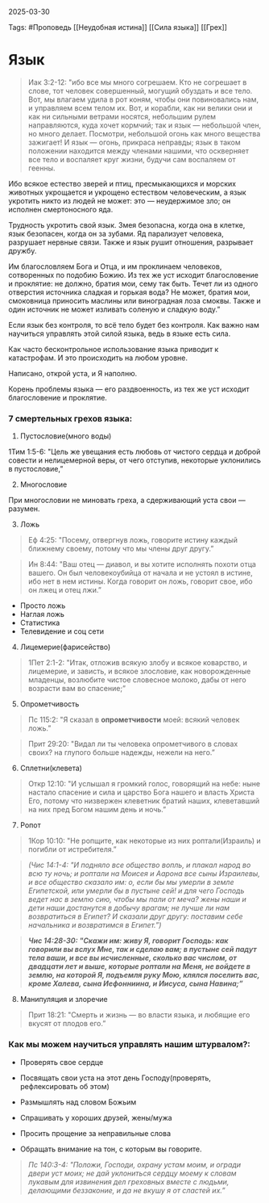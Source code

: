 2025-03-30

Tags: #Проповедь
[[Неудобная истина]]
[[Сила языка]]
[[Грех]]
# Язык

> Иак 3:2-12: "ибо все мы много согрешаем. Кто не согрешает в слове, тот человек совершенный, могущий обуздать и все тело. Вот, мы влагаем удила в рот коням, чтобы они повиновались нам, и управляем всем телом их. Вот, и корабли, как ни велики они и как ни сильными ветрами носятся, небольшим рулем направляются, куда хочет кормчий; так и язык — небольшой член, но много делает. Посмотри, небольшой огонь как много вещества зажигает! И язык — огонь, прикраса неправды; язык в таком положении находится между членами нашими, что оскверняет все тело и воспаляет круг жизни, будучи сам воспаляем от геенны.

Ибо всякое естество зверей и птиц, пресмыкающихся и морских животных укрощается и укрощено естеством человеческим, а язык укротить никто из людей не может: это — неудержимое зло; он исполнен смертоносного яда.

Трудность укротить свой язык. Змея безопасна, когда она в клетке, язык безопасен, когда он за зубами. Яд парализует человека, разрушает нервные связи. Также и язык рушит отношения, разрывает дружбу.

Им благословляем Бога и Отца, и им проклинаем человеков, сотворенных по подобию Божию. Из тех же уст исходит благословение и проклятие: не должно, братия мои, сему так быть. Течет ли из одного отверстия источника сладкая и горькая вода? Не может, братия мои, смоковница приносить маслины или виноградная лоза смоквы. Также и один источник не может изливать соленую и сладкую воду.”

Если язык без контроля, то всё тело будет без контроля. Как важно нам научиться управлять этой силой языка, ведь в языке есть сила.

Как часто бесконтрольное использование языка приводит к катастрофам. И это происходить на любом уровне.

Написано, открой уста, и Я наполню.

Корень проблемы языка — его раздвоенность, из тех же уст исходит благословение и проклятие.

### 7 смертельных грехов языка:

1. Пустословие(много воды)

1Тим 1:5-6: "Цель же увещания есть любовь от чистого сердца и доброй совести и нелицемерной веры, от чего отступив, некоторые уклонились в пустословие,”

2. Многословие

При многословии не миновать греха, а сдерживающий уста свои — разумен.

3. Ложь

> Еф 4:25: "Посему, отвергнув ложь, говорите истину каждый ближнему своему, потому что мы члены друг другу.”

> Ин 8:44: "Ваш отец — диавол, и вы хотите исполнять похоти отца вашего. Он был человекоубийца от начала и не устоял в истине, ибо нет в нем истины. Когда говорит он ложь, говорит свое, ибо он лжец и отец лжи.”

- Просто ложь
- Наглая ложь
- Статистика
- Телевидение и соц сети

4. Лицемерие(фарисейство)

> 1Пет 2:1-2: "Итак, отложив всякую злобу и всякое коварство, и лицемерие, и зависть, и всякое злословие, как новорожденные младенцы, возлюбите чистое словесное молоко, дабы от него возрасти вам во спасение;”

5. Опрометчивость

> Пс 115:2: "Я сказал в **опрометчивости** моей: всякий человек ложь.”

> Прит 29:20: "Видал ли ты человека опрометчивого в словах своих? на глупого больше надежды, нежели на него.”

6. Сплетни(клевета)

> Откр 12:10: "И услышал я громкий голос, говорящий на небе: ныне настало спасение и сила и царство Бога нашего и власть Христа Его, потому что низвержен клеветник братий наших, клеветавший на них пред Богом нашим день и ночь.”

7. Ропот

> 1Кор 10:10: "Не ропщите, как некоторые из них роптали(Израиль) и погибли от истребителя.”

> _(Чис 14:1-4: "И подняло все общество вопль, и плакал народ во всю ту ночь; и роптали на Моисея и Аарона все сыны Израилевы, и все общество сказало им: о, если бы мы умерли в земле Египетской, или умерли бы в пустыне сей! и для чего Господь ведет нас в землю сию, чтобы мы пали от меча? жены наши и дети наши достанутся в добычу врагам; не лучше ли нам возвратиться в Египет? И сказали друг другу: поставим себе начальника и возвратимся в Египет.”)_

> _**Чис 14:28-30: "Скажи им: живу Я, говорит Господь: как говорили вы вслух Мне, так и сделаю вам; в пустыне сей падут тела ваши, и все вы исчисленные, сколько вас числом, от двадцати лет и выше, которые роптали на Меня, не войдете в землю, на которой Я, подъемля руку Мою, клялся поселить вас, кроме Халева, сына Иефонниина, и Иисуса, сына Навина;”**_

8. Манипуляция и злоречие

> Прит 18:21: "Смерть и жизнь — во власти языка, и любящие его вкусят от плодов его.”

### Как мы можем научиться управлять нашим штурвалом?:

- Проверять свое сердце
- Посвящать свои уста на этот день Господу(проверять, рефлексировать об этом)

- Размышлять над словом Божьим
- Спрашивать у хороших друзей, жены/мужа
- Просить прощение за неправильные слова
- Обращать внимание на тон, с которым вы говорите.

> _Пс 140:3-4: "Положи, Господи, охрану устам моим, и огради двери уст моих; не дай уклониться сердцу моему к словам лукавым для извинения дел греховных вместе с людьми, делающими беззаконие, и да не вкушу я от сластей их.”_
